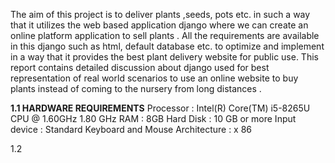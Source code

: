 The aim of this project is to deliver plants ,seeds, pots etc. in such a way that it utilizes the web based application django where we can create an online platform application to sell plants . All the requirements are available in this django such as html, default database etc. to optimize and implement in a way that it provides the best plant delivery website for public use. This report contains detailed discussion about django used for best representation of real world scenarios to use an online website to buy plants instead of 
coming to the nursery from long distances .

**1.1 HARDWARE REQUIREMENTS**
Processor : Intel(R) Core(TM) i5-8265U CPU @ 1.60GHz 1.80 GHz
RAM : 8GB
Hard Disk : 10 GB or more
Input device : Standard Keyboard and Mouse
Architecture : x 86

1.2
